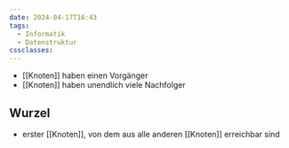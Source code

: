 ```yaml
---
date: 2024-04-17T16:43
tags:
  - Informatik
  - Datenstruktur
cssclasses:
---
```

- [[Knoten]] haben einen Vorgänger
- [[Knoten]] haben unendlich viele Nachfolger

## Wurzel
- erster [[Knoten]], von dem aus alle anderen [[Knoten]] erreichbar sind